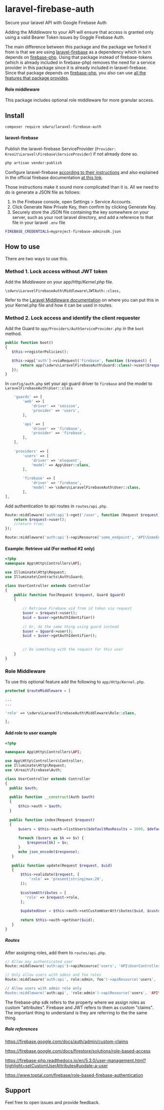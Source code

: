 # laravel-firebase-auth
Secure your laravel API with Google Firebase Auth

Adding the *Middleware* to your API will ensure that access is granted only using a valid Bearer Token issues by Goggle Firebase Auth.

The main difference between this package and the package we forked it from is that we are using [laravel-firebase](https://github.com/kreait/laravel-firebase) as a dependency which in turn depends on [firebase-php](https://github.com/kreait/firebase-php).  Using that package instead of firebase-tokens (which is already included in firebase-php) removes the need for a service provider in this package since it is already included in laravel-firebase.  Since that package depends on [firebase-php](https://github.com/kreait/firebase-php), you also can use [all the features that package provides](https://github.com/kreait/firebase-php#documentation).

#### Role middleware
This package includes optional role middleware for more granular access.

## Install
```bash
composer require sdwru/laravel-firebase-auth
```
#### laravel-firebase
Publish the laravel-firebase ServiceProvider (`Provider: Kreait\Laravel\Firebase\ServiceProvider`) if not already done so.

```bash
php artisan vendor:publish
```

Configure laravel-firebase [according to their instructions](https://github.com/kreait/laravel-firebase/blob/master/README.md) and also explained in the official firebase documentation [at this link](https://firebase.google.com/docs/admin/setup#initialize-sdk).

Those instructions make it sound more complicated than it is.  All we need to do is generate a JSON file as follows:

1. In the Firebase console, open Settings > Service Accounts.
2. Click Generate New Private Key, then confirm by clicking Generate Key.
3. Securely store the JSON file containing the key somewhere on your server, such as your root laravel directory, and add a reference to that file in your laravel `.env` file
```bash
FIREBASE_CREDENTIALS=myproject-firebase-adminsdk.json
```

## How to use

There are two ways to use this.

### Method 1. Lock access without JWT token

Add the *Middleware* on your app/Http/*Kernel.php* file.
 
```
\sdwru\LaravelFirebaseAuth\Middleware\JWTAuth::class,
```
Refer to the [Laravel Middleware documentation](https://laravel.com/docs/7.x/middleware) on where you can put this in your Kernel.php file and how it can be used in routes.
### Method 2. Lock access and identify the client requester

Add the Guard to `app/Providers/AuthServiceProvider.php` in the `boot` method.

```php
public function boot()
{
   $this->registerPolicies();

   $this->app['auth']->viaRequest('firebase', function ($request) {
       return app(\sdwru\LaravelFirebaseAuth\Guard::class)->user($request);
   });
}
```

In `config/auth.php` set your api guard driver to `firebase` and the model to `LaravelFirebaseAuth\User::class`

```php
    'guards' => [
        'web' => [
            'driver' => 'session',
            'provider' => 'users',
        ],

        'api' => [
            'driver' => 'firebase',
            'provider' => 'firebase',
        ],
    ],
    
    'providers' => [
        'users' => [
            'driver' => 'eloquent',
            'model' => App\User::class,
        ],

        'firebase' => [
            'driver' => 'firebase',
            'model' => \sdwru\LaravelFirebaseAuth\User::class,
        ],
],
```
Add authentication to api routes in `routes/api.php`.
```php
Route::middleware('auth:api')->get('/user', function (Request $request) {
    return $request->user();
    //return true;
});

Route::middleware('auth:api')->apiResource('some_endpoint', 'API\SomeEndpointController');
```
#### Example: Retrieve uid (For method #2 only)

```php
<?php
namespace App\Http\Controllers\API;

use Illuminate\Http\Request;
use Illuminate\Contracts\Auth\Guard;

class UserController extends Controller
{
    public function foo(Request $request, Guard $guard)
    {
        
        // Retrieve Firebase uid from id token via request
        $user = $request->user();
        $uid = $user->getAuthIdentifier()
        
        // Or, do the same thing using guard instead
        $user = $guard->user();
        $uid = $user->getAuthIdentifier();
        
        
        // Do something with the request for this user
    }
}
```
### Role Middleware
To use this optional feature add the following to `app/Http/Kernel.php`.
```php
protected $routeMiddleware = [

...
...

'role' => \sdwru\LaravelFirebaseAuth\Middleware\Role::class,

];
```
#### Add role to user example
```php
<?php

namespace App\Http\Controllers\API;

use App\Http\Controllers\Controller;
use Illuminate\Http\Request;
use \Kreait\Firebase\Auth;

class UserController extends Controller
{
  public $auth;
  
  public function __construct(Auth $auth)
  {
      $this->auth = $auth;
  }
   
  public function index(Request $request)
  {
      $users = $this->auth->listUsers($defaultMaxResults = 1000, $defaultBatchSize = 1000);
 
      foreach ($users as $k => $v) {
          $response[$k] = $v;
      }
      echo json_encode($response);
   }
   
   public function update(Request $request, $uid)
   {   
       $this->validate($request, [
           'role' => 'present|string|max:20',
       ]);
       
       $customAttributes = [
         'role' => $request->role,
       ];
       
       $updatedUser = $this->auth->setCustomUserAttributes($uid, $customAttributes);
       
       return $this->auth->getUser($uid);
   }
}
```
##### Routes
After assigning roles, add them to `routes/api.php`.

```php
// Allow any authenticated user
Route::middleware('auth:api')->apiResource('users', 'API\UserController');

// Only allow users with admin and foo roles
Route::middleware('auth:api', role:admin, foo')->apiResource('users', 'API\FooController');

// Allow users with admin role only
Route::middleware('auth:api', 'role:admin')->apiResource('users', 'API\AdminController');
```
The firebase-php sdk refers to the property where we assign roles as custom "attributes". Firebase and JWT refers to them as custom "claims".  The important thing to understand is they are referring to the the same thing.

##### Role references

https://firebase.google.com/docs/auth/admin/custom-claims

https://firebase.google.com/docs/firestore/solutions/role-based-access

https://firebase-php.readthedocs.io/en/5.3.0/user-management.html?highlight=setCustomUserAttributes#update-a-user

https://www.toptal.com/firebase/role-based-firebase-authentication


## Support

Feel free to open issues and provide feedback.
